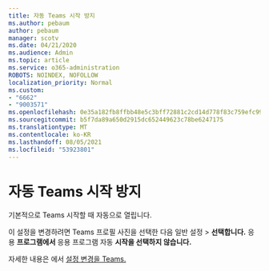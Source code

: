 ```yaml
---
title: 자동 Teams 시작 방지
ms.author: pebaum
author: pebaum
manager: scotv
ms.date: 04/21/2020
ms.audience: Admin
ms.topic: article
ms.service: o365-administration
ROBOTS: NOINDEX, NOFOLLOW
localization_priority: Normal
ms.custom:
- "6662"
- "9003571"
ms.openlocfilehash: 0e35a182fb8ffbb48e5c3bff72881c2cd14d778f83c759efc99c372900de6991
ms.sourcegitcommit: b5f7da89a650d2915dc652449623c78be6247175
ms.translationtype: MT
ms.contentlocale: ko-KR
ms.lasthandoff: 08/05/2021
ms.locfileid: "53923801"
---
```

# <a name="prevent-teams-from-starting-automatically"></a>자동 Teams 시작 방지

기본적으로 Teams 시작할 때 자동으로 열립니다.

이 설정을 변경하려면 Teams 프로필 사진을 선택한 다음 일반 설정  >   **선택합니다.** 응용 **프로그램에서** 응용 프로그램 자동 **시작을 선택하지 않습니다.**

자세한 내용은 에서 [설정 변경을 Teams.](https://support.microsoft.com/office/b506e8f1-1a96-4cf1-8c6b-b6ed4f424bc7)
